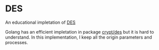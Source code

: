 # DES
An educational impletation of [DES](https://en.wikipedia.org/wiki/DES)

Golang has an efficient impletation in package [crypt/des](https://golang.org/pkg/crypto/des) but it is hard to understand. 
In this implementation, I keep all the origin parameters and processes.
